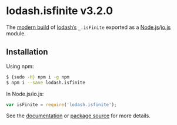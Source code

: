 # lodash.isfinite v3.2.0

The [modern build](https://github.com/lodash/lodash/wiki/Build-Differences) of [lodash’s](https://lodash.com/) `_.isFinite` exported as a [Node.js](http://nodejs.org/)/[io.js](https://iojs.org/) module.

## Installation

Using npm:

```bash
$ {sudo -H} npm i -g npm
$ npm i --save lodash.isfinite
```

In Node.js/io.js:

```js
var isFinite = require('lodash.isfinite');
```

See the [documentation](https://lodash.com/docs#isFinite) or [package source](https://github.com/lodash/lodash/blob/3.2.0-npm-packages/lodash.isfinite) for more details.
